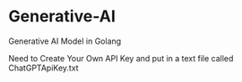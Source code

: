 # Generative-AI
Generative AI Model in Golang

Need to Create Your Own API Key and put in a text file called ChatGPTApiKey.txt
